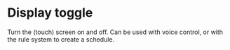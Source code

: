 # Display toggle

Turn the (touch) screen on and off. Can be used with voice control, or with the rule system to create a schedule.